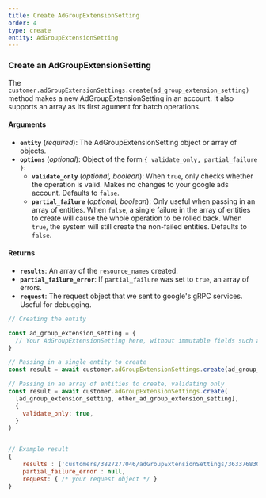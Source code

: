 ```yaml
---
title: Create AdGroupExtensionSetting
order: 4
type: create
entity: AdGroupExtensionSetting
---
```


### Create an AdGroupExtensionSetting

The `customer.adGroupExtensionSettings.create(ad_group_extension_setting)` method makes a new AdGroupExtensionSetting in an account. It also supports an array as its first agument for batch operations.

#### Arguments

- **`entity`** (_required_): The AdGroupExtensionSetting object or array of objects.
- **`options`** (_optional_): Object of the form `{ validate_only, partial_failure }`:
  - **`validate_only`** (_optional, boolean_): When `true`, only checks whether the operation is valid. Makes no changes to your google ads account. Defaults to `false`.
  - **`partial_failure`** (_optional, boolean_): Only useful when passing in an array of entities. When `false`, a single failure in the array of entities to create will cause the whole operation to be rolled back. When `true`, the system will still create the non-failed entities. Defaults to `false`.

#### Returns

- **`results`**: An array of the `resource_names` created.
- **`partial_failure_error`**: If `partial_failure` was set to `true`, an array of errors.
- **`request`**: The request object that we sent to google's gRPC services. Useful for debugging.

```javascript
// Creating the entity

const ad_group_extension_setting = {
  // Your AdGroupExtensionSetting here, without immutable fields such as resource_name
}

// Passing in a single entity to create
const result = await customer.adGroupExtensionSettings.create(ad_group_extension_setting)

// Passing in an array of entities to create, validating only
const result = await customer.adGroupExtensionSettings.create(
  [ad_group_extension_setting, other_ad_group_extension_setting],
  {
    validate_only: true,
  }
)
```

```javascript

// Example result
{
	results : ['customers/3827277046/adGroupExtensionSettings/36337683057~SITELINK'],
	partial_failure_error : null,
	request: { /* your request object */ }
}

```
